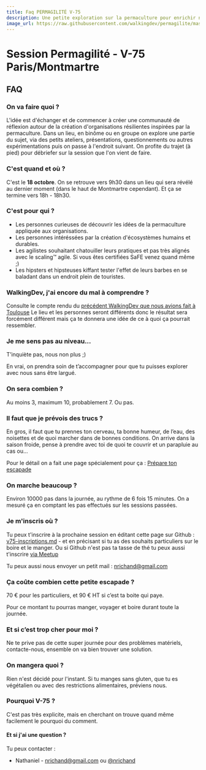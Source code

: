 ```yaml
---
title: Faq PERMAGILITÉ V-75
description: Une petite exploration sur la permaculture pour enrichir nos pratiques agilites, du côté de Montmartre.
image_url: https://raw.githubusercontent.com/walkingdev/permagilite/master/media/banner.jpg
---
```


# Session Permagilité - V-75 Paris/Montmartre

## FAQ

### On va faire quoi ?

L'idée est d'échanger et de commencer à créer une communauté de réflexion autour de la création d'organisations résilientes inspirées par la permaculture.
Dans un lieu, en binôme ou en groupe on explore une partie du sujet, via des petits ateliers, présentations, questionnements ou autres expérimentations puis on passe à l'endroit suivant.
On profite du trajet (à pied) pour débriefer sur la session que l'on vient de faire.

### C'est quand et où ?

C'est le **18 octobre**. On se retrouve vers 9h30 dans un lieu qui sera révélé au dernier moment (dans le haut de Montmartre cependant).
Et ça se termine vers 18h - 18h30.


### C'est pour qui ?

- Les personnes curieuses de découvrir les idées de la permaculture appliquée aux organisations.
- Les personnes intéréssées par la création d'écosystèmes humains et durables.
- Les agilistes souhaitant chatouiller leurs pratiques et pas très alignés avec le scaling™ agile. Si vous êtes certifiées SaFE venez quand même ;)
- Les hipsters et hipsteuses kiffant tester l'effet de leurs barbes en se baladant dans un endroit plein de touristes.

### WalkingDev, j'ai encore du mal à comprendre ?

Consulte le compte rendu du [précédent WalkingDev que nous avions fait à Toulouse](https://blog.agiletribu.com/2017/08/31/walkingdev-permagilite-toulouse/)
Le lieu et les personnes seront différents donc le résultat sera forcément différent mais ça te donnera une idée de ce à quoi ça pourrait ressembler.


### Je me sens pas au niveau…

T’inquiète pas, nous non plus ;)

En vrai, on prendra soin de t’accompagner pour que tu puisses explorer avec nous sans être largué.

### On sera combien ?

Au moins 3, maximum 10, probablement 7.
Ou pas.

### Il faut que je prévois des trucs ?

En gros, il faut que tu prennes ton cerveau, ta bonne humeur, de l’eau, des noisettes et de quoi marcher dans de bonnes conditions. On arrive dans la saison froide, pense à prendre avec toi de quoi te couvrir et un parapluie au cas ou...

Pour le détail on a fait une page spécialement pour ça : [Prépare ton escapade](http://walkingdev.fr/#walkingdev/permagilite/blob/master/v75/prepare-ton-escapade.md)

### On marche beaucoup ?

Environ 10000 pas dans la journée, au rythme de 6 fois 15 minutes.
On a mesuré ça en comptant les pas effectués sur les sessions passées.

### Je m'inscris où ?

Tu peux t'inscrire à la prochaine session en éditant cette page sur Github : [v75-inscriptions.md](https://github.com/walkingdev/permagilite/edit/master/v75/inscriptions.md) - et en précisant si tu as des souhaits particuliers sur le boire et le manger. Ou si Github n'est pas ta tasse de thé tu peux aussi t'inscrire [via Meetup](https://www.meetup.com/AgileTribu/events/244138250/)

Tu peux aussi nous envoyer un petit mail : [nrichand@gmail.com](mailto:nrichand@gmail.com)

### Ça coûte combien cette petite escapade ?

70 € pour les particuliers, et 90 € HT si c’est ta boite qui paye.

Pour ce montant tu pourras manger, voyager et boire durant toute la journée.

### Et si c’est trop cher pour moi ?

Ne te prive pas de cette super journée pour des problèmes matériels, contacte-nous, ensemble on va bien trouver une solution.

### On mangera quoi ?

Rien n'est décidé pour l'instant. Si tu manges sans gluten, que tu es végétalien ou avec des restrictions alimentaires, préviens nous.

### Pourquoi V-75 ?

C'est pas très explicite, mais en cherchant on trouve quand même facilement le pourquoi du comment.

#### Et si j'ai une question ?

Tu peux contacter :  
- Nathaniel - [nrichand@gmail.com](mailto:nrichand@gmail.com) ou [@nrichand](http://twitter.com/nrichand) 
